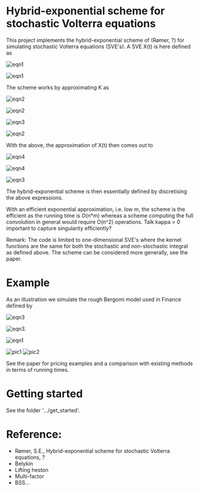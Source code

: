 # Hybrid-exponential scheme for stochastic Volterra equations
This project implements the hybrid-exponential scheme of (Rømer, ?) for simulating stochastic Volterra equations (SVE's). A SVE X(t) is here defined as

![eqn1](https://github.com/sigurdroemer/hybrid_exponential_scheme/blob/readme_images/sve_def.png)

![eqn1](https://github.com/sigurdroemer/hybrid_exponential_scheme/blob/readme_images/temp1.png)

The scheme works by approximating K as 

![eqn2](https://github.com/sigurdroemer/hybrid_exponential_scheme/blob/readme_images/K_approx.png)

![eqn2](https://github.com/sigurdroemer/hybrid_exponential_scheme/blob/readme_images/temp2.png)

![eqn3](https://github.com/sigurdroemer/hybrid_exponential_scheme/blob/readme_images/temp4.png)

![eqn2](https://github.com/sigurdroemer/hybrid_exponential_scheme/blob/readme_images/K_plot.jpg)

With the above, the approximation of X(t) then comes out to

![eqn4](https://github.com/sigurdroemer/hybrid_exponential_scheme/blob/readme_images/X_approx.png)

![eqn4](https://github.com/sigurdroemer/hybrid_exponential_scheme/blob/readme_images/temp5.png)

![eqn3](https://github.com/sigurdroemer/hybrid_exponential_scheme/blob/readme_images/dU.png)

The hybrid-exponential scheme is then essentially defined by discretising the above expressions.

With an efficient exponential approximation, i.e. low m, the scheme is the efficient as the running time is
O(n*m) whereas a scheme computing the full convolution in general would require O(n^2) operations. 
Talk kappa > 0 important to capture singularity efficiently?
 
Remark: The code is limited to one-dimensional SVE's where the kernel functions are the same for both the stochastic and non-stochastic integral as defined above. The scheme can be considered more generally, see the paper.
 
# Example
As an illustration we simulate the rough Bergomi model used in Finance defined by

![eqn3](https://github.com/sigurdroemer/hybrid_exponential_scheme/blob/readme_images/rbergomi.png)

![eqn3](https://github.com/sigurdroemer/hybrid_exponential_scheme/blob/readme_images/rbergomi_params.png).

![eqn1](https://github.com/sigurdroemer/hybrid_exponential_scheme/blob/readme_images/temp3.png)

![pic1](https://github.com/sigurdroemer/hybrid_exponential_scheme/blob/readme_images/volatility.jpg)
![pic2](https://github.com/sigurdroemer/hybrid_exponential_scheme/blob/readme_images/u_factors.jpg)

See the paper for pricing examples and a comparison with existing methods in terms of running times.

# Getting started
See the folder '.../get_started'.

# Reference:
- Rømer, S.E., Hybrid-exponential scheme for stochastic Volterra equations, ?
- Belykin
- Lifting heston
- Multi-factor
- BSS...
